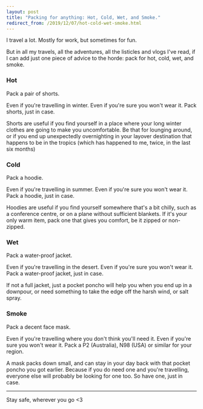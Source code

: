 ```yaml
---
layout: post
title: "Packing for anything: Hot, Cold, Wet, and Smoke."
redirect_from: /2019/12/07/hot-cold-wet-smoke.html
---
```



I travel a lot. Mostly for work, but sometimes for fun. 

But in all my travels, all the adventures, all the listicles and vlogs I've read, if I can add just one piece of advice to the horde: pack for hot, cold, wet, and smoke. 

### Hot

Pack a pair of shorts. 

Even if you're travelling in winter. Even if you're sure you won't wear it. Pack shorts, just in case. 

Shorts are useful if you find yourself in a place where your long winter clothes are going to make you uncomfortable. Be that for lounging around, or if you end up unexpectedly overnighting in your layover destination that happens to be in the tropics (which has happened to me, twice, in the last six months)

### Cold

Pack a hoodie. 

Even if you're travelling in summer. Even if you're sure you won't wear it. Pack a hoodie, just in case. 

Hoodies are useful if you find yourself somewhere that's a bit chilly, such as a conference centre, or on a plane without sufficient blankets. If it's your only warm item, pack one that gives you comfort, be it zipped or non-zipped. 

### Wet

Pack a water-proof jacket.

Even if you're travelling in the desert. Even if you're sure you won't wear it. Pack a water-proof jacket, just in case. 

If not a full jacket, just a pocket poncho will help you when you end up in a downpour, or need something to take the edge off the harsh wind, or salt spray. 

### Smoke

Pack a decent face mask. 

Even if you're travelling where you don't think you'll need it. Even if you're sure you won't wear it. Pack a P2 (Australia), N98 (USA) or similar for your region. 

A mask packs down small, and can stay in your day back with that pocket poncho you got earlier.  Because if you do need one and you're travelling, everyone else will probably be looking for one too. So have one, just in case. 


---


Stay safe, wherever you go <3
